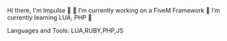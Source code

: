 Hi there, I'm Impulse 👋
🔭 I’m currently working on a FiveM Framework
🌱 I’m currently learning LUA, PHP 🤣

Languages and Tools:
LUA,RUBY,PHP,JS


